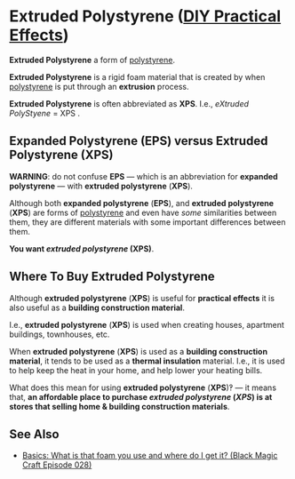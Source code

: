 # Extruded Polystyrene ([DIY Practical Effects](../../README.md))

**Extruded Polystyrene** a form of [polystyrene](../polystyrene/README.md).

**Extruded Polystyrene** is a rigid foam material that is created by when [polystyrene](../polystyrene/README.md) is put through an **extrusion** process.

**Extruded Polystyrene** is often abbreviated as **XPS**.
I.e., _eXtruded PolyStyene_ = XPS .

## Expanded Polystyrene (EPS) versus Extruded Polystyrene (XPS)

**WARNING**: do not confuse **EPS** — which is an abbreviation for **expanded polystyrene** — with **extruded polystyrene** (**XPS**).

Although both **expanded polystyrene** (**EPS**), and **extruded polystyrene** (**XPS**) are forms of [polystyrene](../polystyrene/README.md) and even have _some_ similarities between them,
they are different materials with some important differences between them.

**You want _extruded polystyrene_ (XPS)**.

## Where To Buy Extruded Polystyrene

Although **extruded polystyrene** (**XPS**) is useful for **practical effects** it is also useful as a **building construction material**.

I.e., **extruded polystyrene** (**XPS**) is used when creating houses, apartment buildings, townhouses, etc.

When **extruded polystyrene** (**XPS**) is used as a **building construction material**, it tends to be used as a **thermal insulation** material.
I.e., it is used to help keep the heat in your home, and help lower your heating bills.

What does this mean for using **extruded polystyrene** (**XPS**)‽ — it means that, **an affordable place to purchase _extruded polystyrene_ (_XPS_) is at stores that selling home & building construction materials**.

## See Also
* [Basics: What is that foam you use and where do I get it? (Black Magic Craft Episode 028)](https://youtu.be/0_vV6X3iHs4)
